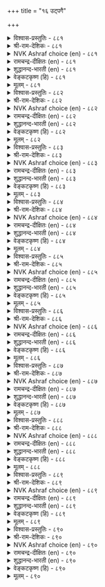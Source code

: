 +++
title = "१६ उट्पगै"

+++


<details><summary>विश्वास-प्रस्तुतिः - ८८१</summary>

निऴल्नीरुम् इन्नाद इन्ना तमर्नीरुम्  
इन्नावाम् इन्ना सॆयिन्।       ८८१
</details>

<details><summary>श्री-राम-देशिकः - ८८१</summary>

अधिकारः ८९. आन्तरवैरम्  
रोगप्रदे यदि जलच्छाये त्याज्ये यथा जनैः ।  
ज्ञातयो दुःखदास्तद्वत् त्यज्या ह्यान्तरवैरिणः ॥ ८८१॥
</details>

<details><summary>NVK Ashraf choice (en) - ८८१</summary>

०८८१
Even shade and water unwholesome can harm
Likewise one’s kinsmen if they hurt. * ((P.S. Sundaram))
(P.S. Sundaram)
</details>

<details><summary>रामचन्द्र-दीक्षितः (en) - ८८१</summary>

881 niḻaṉīrum iṉṉāta iṉṉā tamarnīrum  
iṉṉāvām iṉṉā ceyiṉ.

881\. Even shade and water, wholesome as they are, become pernicious where not needed; our kith and kin likewise are.  
</details>

<details><summary>शुद्धानन्द-भारती (en) - ८८१</summary>

1\. நிழல்நீரும் இன்னாத இன்னா தமர்நீரும்  
இன்னாவாம் இன்னா செயின்.  
Traitorous kinsmen will make you sad  
As water and shade do harm when bad.        881  
</details>

<details><summary>वेङ्कटकृष्ण (हि) - ८८१</summary>

881
छाया, जल भी हैं बुरे, जब करते हैं हानि ।  
स्वजन-भाव भी हैं बुरे, यदि देते हैं ग्लानि ॥
  </details>

<details><summary>मूलम् - ८८१</summary>

निऴल्नीरुम् इन्नाद इन्ना तमर्नीरुम्  
इन्नावाम् इन्ना सॆयिन्।       ८८१
</details>

<details><summary>विश्वास-प्रस्तुतिः - ८८२</summary>

वाळ्बोल पगैवरै अञ्जऱ्क अञ्जुग  
केळ्बोल् पगैवर् तॊडर्बु।       ८८२
</details>

<details><summary>श्री-राम-देशिकः - ८८२</summary>

असितुल्यान् व्यक्तशत्रून् दृष्ट्वा भीतिः कुतो वृथा ।  
बन्धुवेषान् गूढशत्रून् दृष्ट्वा मेतव्य मेव हि ॥ ८८२॥
</details>

<details><summary>NVK Ashraf choice (en) - ८८२</summary>

०८८२
No need to fear an enemy wielding a sword.
Beware of enemies posing as friends. *
(K. Krishnaswamy & Vijaya Ramkumar)
</details>

<details><summary>रामचन्द्र-दीक्षितः (en) - ८८२</summary>

882 vāḷpōl pakaivarai añcaṟka añcuka  
kēḷpōl pakaivar toṭarpu.

882\. Be not afraid of open enemies with drawn swords; but beware of false friends.  
</details>

<details><summary>शुद्धानन्द-भारती (en) - ८८२</summary>

2\. வாள்போல் பகைவரை அஞ்சற்க அஞ்சுக  
கேள்போல் பகைவர் தொடர்பு.  
You need not sword-like kinsmen fear  
Fear foes who feign as kinsmen dear.        882  
</details>

<details><summary>वेङ्कटकृष्ण (हि) - ८८२</summary>

882
डरना मत उस शत्रु से, जो है खड्ग समान ।  
डर उस रिपु के मेल से, जो है मित्र समान ॥
  </details>

<details><summary>मूलम् - ८८२</summary>

वाळ्बोल पगैवरै अञ्जऱ्क अञ्जुग  
केळ्बोल् पगैवर् तॊडर्बु।       ८८२
</details>

<details><summary>विश्वास-प्रस्तुतिः - ८८३</summary>

उट्पगै अञ्जित्तऱ्काक्क उलैविडत्तु  
मट्पगैयिन् माणत् तॆऱुम्।      ८८३
</details>

<details><summary>श्री-राम-देशिकः - ८८३</summary>

गूढशत्रुभयादात्मरक्षणं युज्यते सदा ।  
अन्यथा नाशमाप्नोति सूचीच्छिन्नघटो यथा ॥ ८८३॥
</details>

<details><summary>NVK Ashraf choice (en) - ८८३</summary>

०८८३
Guard against the foe within, lest he strike you
In times of peril like the potter's knife. *
(K. Kannan), (P.S. Sundaram)
</details>

<details><summary>रामचन्द्र-दीक्षितः (en) - ८८३</summary>

883 uṭpakai añcittaṟ kākka ulaiviṭattu  
maṭpakaiyiṉ māṇat teṟum.

883\. Guard yourselves against your enemies from within. In your trying hour they will undermine your strength, like the potter’s knife, cleaving the mind asunder.  
</details>

<details><summary>शुद्धानन्द-भारती (en) - ८८३</summary>

3\. உட்பகை அஞ்சித்தற் காக்க உலைவுஇடத்து  
மட்பகையின் மாணத் தெறும்.  
The secret foe in days evil  
Will cut you, beware, like potters' steel.        883  
</details>

<details><summary>वेङ्कटकृष्ण (हि) - ८८३</summary>

883
बचना अन्त: शत्रु से, उनके खा कर त्रास ।  
मिट्टी-छेदक ज्यों करें, थका देख वे नाश ॥
  </details>

<details><summary>मूलम् - ८८३</summary>

उट्पगै अञ्जित्तऱ्काक्क उलैविडत्तु  
मट्पगैयिन् माणत् तॆऱुम्।      ८८३
</details>

<details><summary>विश्वास-प्रस्तुतिः - ८८४</summary>

मनमाणा उट्पगै तोण्ड्रिन् इनमाणा  
एदम् पलवुम् तरुम्।       ८८४
</details>

<details><summary>श्री-राम-देशिकः - ८८४</summary>

असंस्कृतमनस्केन गूढवैरं भवेद्यदि ।  
बन्धुनाशकरान् दोषान् तदा प्राप्नोत्ययं जनः ॥ ८८४॥
</details>

<details><summary>NVK Ashraf choice (en) - ८८४</summary>

०८८४
When hidden hatreds lurk in the mind,
Myriad miseries manifest among kin. *
(Satguru Subramuniyaswami)
</details>

<details><summary>रामचन्द्र-दीक्षितः (en) - ८८४</summary>

884 maṉammāṇā uṭpakai tōṉṟiṉ iṉammāṇā  
ētam palavum tarum.

884\. The land is seething with dissensions when the foes from within, appear on the scene.  
</details>

<details><summary>शुद्धानन्द-भारती (en) - ८८४</summary>

4\. மனமாணா உட்பகை தோன்றின் இனமாணா  
ஏதம் பலவுந் தரும்.  
The evil-minded foe within  
Foments trouble, spoils kinsmen!        884  
</details>

<details><summary>वेङ्कटकृष्ण (हि) - ८८४</summary>

884
मन में बिना लगाव के, यदि हो अन्तवैंर ।  
बन्धु-भेद-कारक कई, करता है वह गैर ॥
  </details>

<details><summary>मूलम् - ८८४</summary>

मनमाणा उट्पगै तोण्ड्रिन् इनमाणा  
एदम् पलवुम् तरुम्।       ८८४
</details>

<details><summary>विश्वास-प्रस्तुतिः - ८८५</summary>

उऱल्मुऱैयान् उट्पगै तोण्ड्रिन् इऱल्मुऱैयान्  
एदम् पलवुम् तरुम्।       ८८५
</details>

<details><summary>श्री-राम-देशिकः - ८८५</summary>

बान्धव्यमूलकं गूढवैरं भवेद्यदिः ।  
मरणान्तानि दुःखानि लभते तत एव सः ॥ ८८५॥
</details>

<details><summary>NVK Ashraf choice (en) - ८८५</summary>

०८८५
Hidden hatred amongst kinsman
Can cause all sorts of deadly sorrows. *
(Satguru Subramuniyaswami), (K. Krishnaswamy & Vijaya Ramkumar)
</details>

<details><summary>रामचन्द्र-दीक्षितः (en) - ८८५</summary>

885 uṟaṉmuṟaiyāṉ uṭpakai tōṉṟiṉ iṟalmuṟaiyāṉ  
ētam palavum tarum.

885\. Many evils dark as death befall a king, when his own kith and kin sow dissensions in the land.  
</details>

<details><summary>शुद्धानन्द-भारती (en) - ८८५</summary>

5\. உறல்முறையான் உட்பகை தோன்றின் இறல்முறையான்  
ஏதம் பலவுந் தரும்.  
A traitor among kinsmen will  
Bring life-endangering evil.        885  
</details>

<details><summary>वेङ्कटकृष्ण (हि) - ८८५</summary>

885
यदि होता बन्धुत्व में, कोई अन्तवैंर ।  
मृत्युजनक जो सो कई, करता है वह गैर ॥
  </details>

<details><summary>मूलम् - ८८५</summary>

उऱल्मुऱैयान् उट्पगै तोण्ड्रिन् इऱल्मुऱैयान्  
एदम् पलवुम् तरुम्।       ८८५
</details>

<details><summary>विश्वास-प्रस्तुतिः - ८८६</summary>

ऒण्ड्रामै ऒण्ड्रियार् कट्पडिन् ऎञ्ञाण्ड्रुम्  
पॊण्ड्रामै ऒण्ड्रल् अरिदु।      ८८६
</details>

<details><summary>श्री-राम-देशिकः - ८८६</summary>

स्वाश्रितेष्वान्तरं वैरं यः कश्चित्कुरुते यदि ।  
न तस्य मरणाभावो भविष्यति कदाचन ॥ ८८६॥
</details>

<details><summary>NVK Ashraf choice (en) - ८८६</summary>

०८८६
Unanimity will disappear for ever
Once disunity arises within a union.
(N.V.K. Ashraf)
</details>

<details><summary>रामचन्द्र-दीक्षितः (en) - ८८६</summary>

886 oṉṟāmai oṉṟiyār kaṇpaṭiṉ eññāṉṟum  
poṉṟāmai oṉṟal aritu.

886\. If kinsmen were to play to the traitor it would be difficult to escape death.  
</details>

<details><summary>शुद्धानन्द-भारती (en) - ८८६</summary>

6\. ஒன்றாமை ஒன்றியார் கட்படின் எஞ்ஞான்றும்  
பொன்றாமை ஒன்றல் அரிது.  
Discord in kings' circle entails  
Life-destroying deadly evils.        886  
</details>

<details><summary>वेङ्कटकृष्ण (हि) - ८८६</summary>

886
आश्रित लोगों से निजी, यदि होता है वैर ।  
सदा असंभव तो रहा, बचना नाश-बगैर ॥
  </details>

<details><summary>मूलम् - ८८६</summary>

ऒण्ड्रामै ऒण्ड्रियार् कट्पडिन् ऎञ्ञाण्ड्रुम्  
पॊण्ड्रामै ऒण्ड्रल् अरिदु।      ८८६
</details>

<details><summary>विश्वास-प्रस्तुतिः - ८८७</summary>

सॆप्पिन् पुणर्च्चिबोल् कूडिनुम् कूडादे  
उट्पगै उट्र कुडि।      ८८७
</details>

<details><summary>श्री-राम-देशिकः - ८८७</summary>

बहिर्यथा ताम्रखण्डौ युक्तौ स्यातां न चान्तरा ।  
तथाऽन्तःशत्रवोऽन्योन्यं बहिर्युक्तौ न वै हृदा ॥ ८८७॥
</details>

<details><summary>NVK Ashraf choice (en) - ८८७</summary>

०८८७
A house that harbours hatred, like a vial and its lid,
Seems one but comes apart. *
(P.S. Sundaram), (Satguru Subramuniyaswami)
</details>

<details><summary>रामचन्द्र-दीक्षितः (en) - ८८७</summary>

887 ceppiṉ puṇarccipōl kūṭiṉum kūṭātē  
uṭpakai uṟṟa kuṭi.

887\. There will be no real union in a house divided. The apparent unity is like the appearance of the casket and the lid seen as one.  
</details>

<details><summary>शुद्धानन्द-भारती (en) - ८८७</summary>

7\. செப்பின் புணர்ச்சிபோல் கூடினும் கூடாதே  
உட்பகை உற்ற குடி.  
A house hiding hostiles in core  
Just seems on like the lid in jar.        887  
</details>

<details><summary>वेङ्कटकृष्ण (हि) - ८८७</summary>

887
डब्बा-ढक्कन योग सम, रहने पर भी मेल ।  
गृह में अन्तवैंर हो, तो होगा नहिं मेल ॥
  </details>

<details><summary>मूलम् - ८८७</summary>

सॆप्पिन् पुणर्च्चिबोल् कूडिनुम् कूडादे  
उट्पगै उट्र कुडि।      ८८७
</details>

<details><summary>विश्वास-प्रस्तुतिः - ८८८</summary>

अरम्बॊरुद पॊन्बोलत् तेयुम् उरम्बॊरुदु  
उट्पगै उट्र कुडि।      ८८८
</details>

<details><summary>श्री-राम-देशिकः - ८८८</summary>

अन्तर्विरोधिनां वंशो बलहीनः क्रमाद् भवेत् ।  
अयःपिण्डः कृपाणेन घृष्टो नाशं व्रजेद्यथा ॥ ८८८॥
</details>

<details><summary>NVK Ashraf choice (en) - ८८८</summary>

०८८८
A family with internal frictions wears out
And loses its strength like gold being filed. *
(W.H. Drew and J. Lazarus)
</details>

<details><summary>रामचन्द्र-दीक्षितः (en) - ८८८</summary>

888 aramporuta poṉpōlat tēyum uramporutu  
uṭpakai uṟṟa kuṭi.

888\. The family torn with internal dissensions dwindles in strength just like pure gold filed away by an iron file.  
</details>

<details><summary>शुद्धानन्द-भारती (en) - ८८८</summary>

8\. அரம்பொருத பொன்போலத் தேயும் உரம்பொருது  
உட்பகை உற்ற குடி.  
By secret spite the house wears out  
Like gold crumbling by file's contact.        888  
</details>

<details><summary>वेङ्कटकृष्ण (हि) - ८८८</summary>

888
रेती से घिस कर यथा, लोहा होता क्षीण ।  
गृह भी अन्तवैंर से, होता है बलहीन ॥
  </details>

<details><summary>मूलम् - ८८८</summary>

अरम्बॊरुद पॊन्बोलत् तेयुम् उरम्बॊरुदु  
उट्पगै उट्र कुडि।      ८८८
</details>

<details><summary>विश्वास-प्रस्तुतिः - ८८९</summary>

ऎट्पग वन्न सिऱुमैत्ते आयिनुम्  
उट्पगै उळ्ळदाङ् गेडु।       ८८९
</details>

<details><summary>श्री-राम-देशिकः - ८८९</summary>

स्वल्पमप्यान्तरं वैरं लोके भग्नतिलोपमम् ।  
कुलनाशकरानिष्टं महान्तं जनयेत् किल ॥ ८८९॥
</details>

<details><summary>NVK Ashraf choice (en) - ८८९</summary>

०८८९
Even a dissent as small as a seed,
Can trigger that destructive internal hatred.
(N.V.K. Ashraf)
</details>

<details><summary>रामचन्द्र-दीक्षितः (en) - ८८९</summary>

889 eṭpakavu aṉṉa ciṟumaittē āyiṉum  
uṭpakai uḷḷatām kēṭu.

889\. Internal hostility little as it is, like a tiny seed, hides within a mighty evil.  
</details>

<details><summary>शुद्धानन्द-भारती (en) - ८८९</summary>

9\. எட்பக வன்ன சிறுமைத்தே ஆயினும்  
உட்பகை உள்ளதாம் கேடு.  
Ruin lurks in enmity  
As slit in sesame though it be.        889  
</details>

<details><summary>वेङ्कटकृष्ण (हि) - ८८९</summary>

889
अति छोटा ही क्यों न हो, तिल में यथा दरार ।  
फिर भी अन्तवैंर तो, है ही विनाशकार ॥
  </details>

<details><summary>मूलम् - ८८९</summary>

ऎट्पग वन्न सिऱुमैत्ते आयिनुम्  
उट्पगै उळ्ळदाङ् गेडु।       ८८९
</details>

<details><summary>विश्वास-प्रस्तुतिः - ८९०</summary>

उडम्बाडु इलादवर् वाऴ्क्कै कुडङ्गरुळ्  
पाम्बोडु उडनुऱैन् दट्रु।      ८९०
</details>

<details><summary>श्री-राम-देशिकः - ८९०</summary>

लोके भिन्नमनस्तत्त्वैर्मानवैस्सह जीवनम् ।  
एकत्रैव गृहे सर्पैः सहवाससमं भवेत् ॥ ८९०॥
</details>

<details><summary>NVK Ashraf choice (en) - ८९०</summary>

०८९०
To partner one with a hidden hate
Is to share a hut with a cobra.
(P.S. Sundaram)
</details>

<details><summary>रामचन्द्र-दीक्षितः (en) - ८९०</summary>

890 uṭampāṭu ilātavar vāḻkkai kuṭaṅkaruḷ  
pāmpōṭu uṭaṉuṟain taṟṟu.

890\. Dwelling among men of hidden hate is like dwelling in a hamlet which harbours a snake.  
</details>

<details><summary>शुद्धानन्द-भारती (en) - ८९०</summary>

10\. உடம்பாடு இலாதவர் வாழ்க்கை குடங்கருள்  
பாம்போடு உடனுறைந் தற்று.  
Dwell with traitors that hate in heart  
Is dwelling with snake in selfsame hut.        890  
</details>

<details><summary>वेङ्कटकृष्ण (हि) - ८९०</summary>

890
जिनसे मन मिलता नहीं, जीवन उनके संग ।  
एक झोंपड़ी में यथा, रहना सहित भुजंग ॥
  </details>

<details><summary>मूलम् - ८९०</summary>

उडम्बाडु इलादवर् वाऴ्क्कै कुडङ्गरुळ्  
पाम्बोडु उडनुऱैन् दट्रु।      ८९०
</details>
